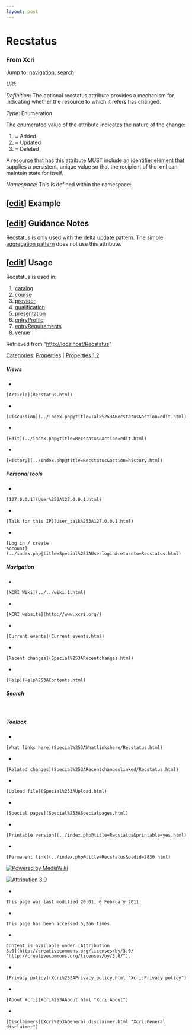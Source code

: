 ```yaml
---
layout: post
---
```








Recstatus 
=========













### From Xcri 







Jump to: [navigation](Recstatus.html#column-one),
[search](Recstatus.html#searchInput)



*URI*: 

*Definition*: The optional recstatus attribute provides a mechanism for
indicating whether the resource to which it refers has changed.

*Type*: Enumeration

The enumerated value of the attribute indicates the nature of the
change:

1.  = Added
2.  = Updated
3.  = Deleted

A resource that has this attribute MUST include an identifier element
that supplies a persistent, unique value so that the recipient of the
xml can maintain state for itself.

*Namespace*: This is defined within the namespace:



\[[edit](../index.php@title=Recstatus&action=edit&section=1.html "Edit section: Example")\] Example
---------------------------------------------------------------------------------------------------------------------------------------------------------------------

    


\[[edit](../index.php@title=Recstatus&action=edit&section=2.html "Edit section: Guidance Notes")\] Guidance Notes
-----------------------------------------------------------------------------------------------------------------------------------------------------------------------------------

Recstatus is only used with the [delta update
pattern](Delta_update_pattern.html "Delta update pattern"). The [simple
aggregation
pattern](Simple_aggregation_pattern.html "Simple aggregation pattern")
does not use this attribute.


\[[edit](../index.php@title=Recstatus&action=edit&section=3.html "Edit section: Usage")\] Usage
-----------------------------------------------------------------------------------------------------------------------------------------------------------------

Recstatus is used in:

1.  [catalog](Catalog.html "Catalog")
2.  [course](Course.html "Course")
3.  [provider](Provider.html "Provider")
4.  [qualification](Qualification.html "Qualification")
5.  [presentation](Presentation.html "Presentation")
6.  [entryProfile](EntryProfile.html "EntryProfile")
7.  [entryRequirements](EntryRequirements.html "EntryRequirements")
8.  [venue](Venue.html "Venue")



Retrieved from
"[http://localhost/Recstatus](Recstatus.html)"





[Categories](Special%253ACategories.html "Special:Categories"): [Properties](Category%253AProperties.html "Category:Properties")
| [Properties
1.2](Category%253AProperties_1.2.html "Category:Properties 1.2")

















##### Views



-   

    

    [Article](Recstatus.html)
-   

    

    [Discussion](../index.php@title=Talk%253ARecstatus&action=edit.html)
-   

    

    [Edit](../index.php@title=Recstatus&action=edit.html)
-   

    

    [History](../index.php@title=Recstatus&action=history.html)







##### Personal tools



-   

    

    [127.0.0.1](User%253A127.0.0.1.html)
-   

    

    [Talk for this IP](User_talk%253A127.0.0.1.html)
-   

    

    [Log in / create
    account](../index.php@title=Special%253AUserlogin&returnto=Recstatus.html)











[](../../wiki.1.html "XCRI Wiki")





##### Navigation



-   

    

    [XCRI Wiki](../../wiki.1.html)
-   

    

    [XCRI website](http://www.xcri.org/)
-   

    

    [Current events](Current_events.html)
-   

    

    [Recent changes](Special%253ARecentchanges.html)
-   

    

    [Help](Help%253AContents.html)







##### Search





 









##### Toolbox



-   

    

    [What links here](Special%253AWhatlinkshere/Recstatus.html)
-   

    

    [Related changes](Special%253ARecentchangeslinked/Recstatus.html)
-   

    

    [Upload file](Special%253AUpload.html)
-   

    

    [Special pages](Special%253ASpecialpages.html)
-   

    

    [Printable version](../index.php@title=Recstatus&printable=yes.html)
-   

    

    [Permanent link](../index.php@title=Recstatus&oldid=2830.html)















[![Powered by
MediaWiki](../skins/common/images/poweredby_mediawiki_88x31.png)](http://www.mediawiki.org/)





[![Attribution 3.0
](http://i.creativecommons.org/l/by/3.0/88x31.png)](http://creativecommons.org/licenses/by/3.0/)



-   

    

    This page was last modified 20:01, 6 February 2011.
-   

    

    This page has been accessed 5,266 times.
-   

    

    Content is available under [Attribution
    3.0](http://creativecommons.org/licenses/by/3.0/ "http://creativecommons.org/licenses/by/3.0/").
-   

    

    [Privacy policy](Xcri%253APrivacy_policy.html "Xcri:Privacy policy")
-   

    

    [About Xcri](Xcri%253AAbout.html "Xcri:About")
-   

    

    [Disclaimers](Xcri%253AGeneral_disclaimer.html "Xcri:General disclaimer")




